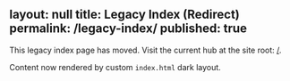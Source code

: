layout: null
title: Legacy Index (Redirect)
permalink: /legacy-index/
published: true
---

This legacy index page has moved. Visit the current hub at the site root: [/](../).

Content now rendered by custom `index.html` dark layout.
